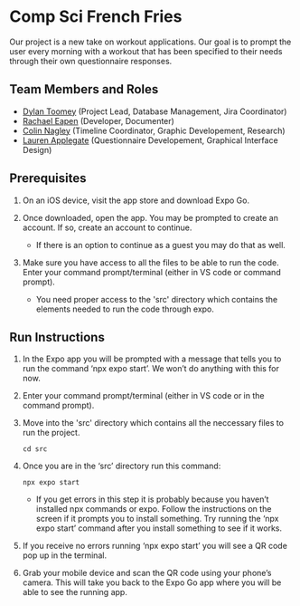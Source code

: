 # Comp Sci French Fries

Our project is a new take on workout applications. Our goal is to prompt the user every morning with a workout that has been specified to their needs through their own questionnaire responses.

## Team Members and Roles

* [Dylan Toomey](https://github.com/DuckySensei/CIS350-HW2-Toomey)  (Project Lead, Database Management, Jira Coordinator)
* [Rachael Eapen](https://github.com/Rachaeleapen/CIS350-HW2-Eapen)  (Developer, Documenter) 
* [Colin Nagley](https://github.com/NagleyC30/CIS350-HW2-Nagley) (Timeline Coordinator, Graphic Developement, Research)
* [Lauren Applegate](https://github.com/Lauren-Applegate/CIS350-HW2-Applegate) (Questionnaire Developement, Graphical Interface Design)

## Prerequisites
1.	On an iOS device, visit the app store and download Expo Go. 

2.	Once downloaded, open the app. You may be prompted to create an account. If so, create an account to continue.
    * If there is an option to continue as a guest you may do that as well.

3.	Make sure you have access to all the files to be able to run the code. Enter your command prompt/terminal (either in VS code or command prompt).
    * You need proper access to the 'src' directory which contains the elements needed to run the code through expo. 

## Run Instructions

1. In the Expo app you will be prompted with a message that tells you to run the command ‘npx expo start’. We won’t do anything with this for now. 

2.	Enter your command prompt/terminal (either in VS code or in the command prompt). 

3.	Move into the 'src' directory which contains all the neccessary files to run the project. 

    `cd src`
    

4.	Once you are in the ‘src’ directory run this command: 

    `npx expo start`

    * If you get errors in this step it is probably because you haven’t installed npx commands or expo. Follow the instructions on the screen if it prompts you to install something. Try running the ‘npx expo start’ command after you install something to see if it works. 

5.	If you receive no errors running ‘npx expo start’ you will see a QR code pop up in the terminal. 

6. Grab your mobile device and scan the QR code using your phone’s camera. This will take you back to the Expo Go app where you will be able to see the running app. 

